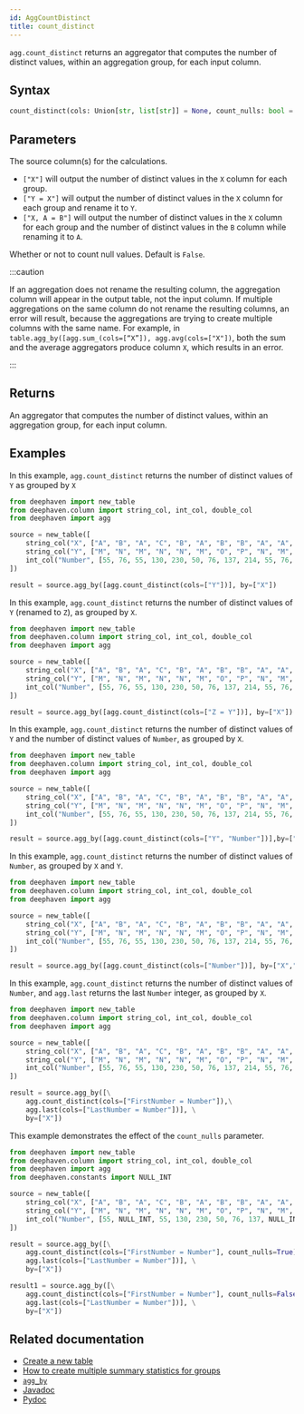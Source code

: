 ```yaml
---
id: AggCountDistinct
title: count_distinct
---
```


`agg.count_distinct` returns an aggregator that computes the number of distinct values, within an aggregation group, for each input column.

## Syntax

```python syntax
count_distinct(cols: Union[str, list[str]] = None, count_nulls: bool = False) -> Aggregation
```

## Parameters

<ParamTable>
<Param name="cols" type="Union[str, list[str]]">

The source column(s) for the calculations.

- `["X"]` will output the number of distinct values in the `X` column for each group.
- `["Y = X"]` will output the number of distinct values in the `X` column for each group and rename it to `Y`.
- `["X, A = B"]` will output the number of distinct values in the `X` column for each group and the number of distinct values in the `B` column while renaming it to `A`.

</Param>
<Param name="count_nulls" type="bool" optional>

Whether or not to count null values. Default is `False`.

</Param>
</ParamTable>

:::caution

If an aggregation does not rename the resulting column, the aggregation column will appear in the output table, not the input column. If multiple aggregations on the same column do not rename the resulting columns, an error will result, because the aggregations are trying to create multiple columns with the same name. For example, in `table.agg_by([agg.sum_(cols=[“X”]), agg.avg(cols=["X"])`, both the sum and the average aggregators produce column `X`, which results in an error.

:::

## Returns

An aggregator that computes the number of distinct values, within an aggregation group, for each input column.

## Examples

In this example, `agg.count_distinct` returns the number of distinct values of `Y` as grouped by `X`

```python order=source,result
from deephaven import new_table
from deephaven.column import string_col, int_col, double_col
from deephaven import agg

source = new_table([
    string_col("X", ["A", "B", "A", "C", "B", "A", "B", "B", "A", "A", "B", "A", "C", "B", "A", "B", "B", "C"]),
    string_col("Y", ["M", "N", "M", "N", "N", "M", "O", "P", "N", "M", "N", "M", "N", "N", "M", "O", "P", "N"]),
    int_col("Number", [55, 76, 55, 130, 230, 50, 76, 137, 214, 55, 76, 55, 130, 230, 50, 76, 137, 214]),
])

result = source.agg_by([agg.count_distinct(cols=["Y"])], by=["X"])
```

In this example, `agg.count_distinct` returns the number of distinct values of `Y` (renamed to `Z`), as grouped by `X`.

```python order=source,result
from deephaven import new_table
from deephaven.column import string_col, int_col, double_col
from deephaven import agg

source = new_table([
    string_col("X", ["A", "B", "A", "C", "B", "A", "B", "B", "A", "A", "B", "A", "C", "B", "A", "B", "B", "C"]),
    string_col("Y", ["M", "N", "M", "N", "N", "M", "O", "P", "N", "M", "N", "M", "N", "N", "M", "O", "P", "N"]),
    int_col("Number", [55, 76, 55, 130, 230, 50, 76, 137, 214, 55, 76, 55, 130, 230, 50, 76, 137, 214]),
])

result = source.agg_by([agg.count_distinct(cols=["Z = Y"])], by=["X"])
```

In this example, `agg.count_distinct` returns the number of distinct values of `Y` and the number of distinct values of `Number`, as grouped by `X`.

```python order=source,result
from deephaven import new_table
from deephaven.column import string_col, int_col, double_col
from deephaven import agg

source = new_table([
    string_col("X", ["A", "B", "A", "C", "B", "A", "B", "B", "A", "A", "B", "A", "C", "B", "A", "B", "B", "C"]),
    string_col("Y", ["M", "N", "M", "N", "N", "M", "O", "P", "N", "M", "N", "M", "N", "N", "M", "O", "P", "N"]),
    int_col("Number", [55, 76, 55, 130, 230, 50, 76, 137, 214, 55, 76, 55, 130, 230, 50, 76, 137, 214]),
])

result = source.agg_by([agg.count_distinct(cols=["Y", "Number"])],by=["X"])
```

In this example, `agg.count_distinct` returns the number of distinct values of `Number`, as grouped by `X` and `Y`.

```python order=source,result
from deephaven import new_table
from deephaven.column import string_col, int_col, double_col
from deephaven import agg

source = new_table([
    string_col("X", ["A", "B", "A", "C", "B", "A", "B", "B", "A", "A", "B", "A", "C", "B", "A", "B", "B", "C"]),
    string_col("Y", ["M", "N", "M", "N", "N", "M", "O", "P", "N", "M", "N", "M", "N", "N", "M", "O", "P", "N"]),
    int_col("Number", [55, 76, 55, 130, 230, 50, 76, 137, 214, 55, 76, 55, 130, 230, 50, 76, 137, 214]),
])

result = source.agg_by([agg.count_distinct(cols=["Number"])], by=["X","Y"])
```

In this example, `agg.count_distinct` returns the number of distinct values of `Number`, and `agg.last` returns the last `Number` integer, as grouped by `X`.

```python order=source,result
from deephaven import new_table
from deephaven.column import string_col, int_col, double_col
from deephaven import agg

source = new_table([
    string_col("X", ["A", "B", "A", "C", "B", "A", "B", "B", "A", "A", "B", "A", "C", "B", "A", "B", "B", "C"]),
    string_col("Y", ["M", "N", "M", "N", "N", "M", "O", "P", "N", "M", "N", "M", "N", "N", "M", "O", "P", "N"]),
    int_col("Number", [55, 76, 55, 130, 230, 50, 76, 137, 214, 55, 76, 55, 130, 230, 50, 76, 137, 214]),
])

result = source.agg_by([\
    agg.count_distinct(cols=["FirstNumber = Number"]),\
    agg.last(cols=["LastNumber = Number"])], \
    by=["X"])
```

This example demonstrates the effect of the `count_nulls` parameter.

```python order=source,result,result1
from deephaven import new_table
from deephaven.column import string_col, int_col, double_col
from deephaven import agg
from deephaven.constants import NULL_INT

source = new_table([
    string_col("X", ["A", "B", "A", "C", "B", "A", "B", "B", "A", "A", "B", "A", "C", "B", "A", "B", "B", "C"]),
    string_col("Y", ["M", "N", "M", "N", "N", "M", "O", "P", "N", "M", "N", "M", "N", "N", "M", "O", "P", "N"]),
    int_col("Number", [55, NULL_INT, 55, 130, 230, 50, 76, 137, NULL_INT, 55, 76, 55, 130, NULL_INT, 50, 76, 137, 214]),
])

result = source.agg_by([\
    agg.count_distinct(cols=["FirstNumber = Number"], count_nulls=True),\
    agg.last(cols=["LastNumber = Number"])], \
    by=["X"])

result1 = source.agg_by([\
    agg.count_distinct(cols=["FirstNumber = Number"], count_nulls=False),\
    agg.last(cols=["LastNumber = Number"])], \
    by=["X"])
```

## Related documentation

- [Create a new table](../../../how-to-guides/new-table.md)
- [How to create multiple summary statistics for groups](../../../how-to-guides/combined-aggregations.md)
- [`agg_by`](./aggBy.md)
- [Javadoc](<https://deephaven.io/core/javadoc/io/deephaven/api/agg/Aggregation.html#AggCountDistinct(java.lang.String...)>)
- [Pydoc](https://deephaven.io/core/pydoc/code/deephaven.agg.html?highlight=count#deephaven.agg.count_distinct)
